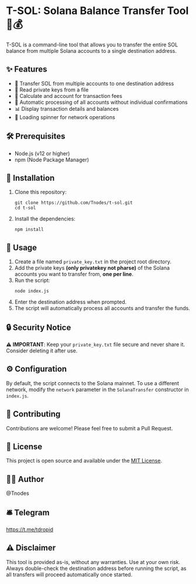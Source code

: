 # T-SOL: Solana Balance Transfer Tool 🚀💰

T-SOL is a command-line tool that allows you to transfer the entire SOL balance from multiple Solana accounts to a single destination address.

## ✨ Features

- 💸 Transfer SOL from multiple accounts to one destination address
- 🔑 Read private keys from a file
- 🧮 Calculate and account for transaction fees
- 🚀 Automatic processing of all accounts without individual confirmations
- 📊 Display transaction details and balances
- 🔄 Loading spinner for network operations

## 🛠️ Prerequisites

- Node.js (v12 or higher)
- npm (Node Package Manager)

## 🚀 Installation

1. Clone this repository:
   ```
   git clone https://github.com/Tnodes/t-sol.git
   cd t-sol
   ```

2. Install the dependencies:
   ```
   npm install
   ```

## 📝 Usage

1. Create a file named `private_key.txt` in the project root directory.
2. Add the private keys **(only privatekey not pharse)** of the Solana accounts you want to transfer from, **one per line**.
3. Run the script:
   ```
   node index.js
   ```
4. Enter the destination address when prompted.
5. The script will automatically process all accounts and transfer the funds.

## 🔒 Security Notice

⚠️ **IMPORTANT**: Keep your `private_key.txt` file secure and never share it. Consider deleting it after use.

## ⚙️ Configuration

By default, the script connects to the Solana mainnet. To use a different network, modify the `network` parameter in the `SolanaTransfer` constructor in `index.js`.

## 🤝 Contributing

Contributions are welcome! Please feel free to submit a Pull Request.

## 📄 License

This project is open source and available under the [MIT License](LICENSE).

## 👨‍💻 Author

@Tnodes

## 🛎️ Telegram

https://t.me/tdropid

## ⚠️ Disclaimer

This tool is provided as-is, without any warranties. Use at your own risk. Always double-check the destination address before running the script, as all transfers will proceed automatically once started.

